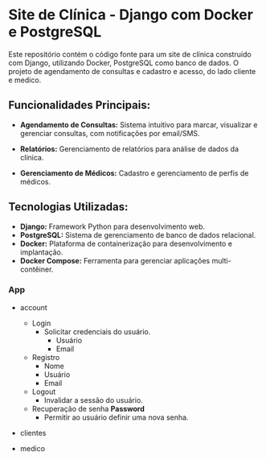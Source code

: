 # Site de Clínica - Django com Docker e PostgreSQL

Este repositório contém o código fonte para um site de clínica construído com Django, utilizando Docker, PostgreSQL como banco de dados.  O projeto de agendamento de consultas e cadastro e acesso, do lado cliente e medico.

## Funcionalidades Principais:

* **Agendamento de Consultas:** Sistema intuitivo para marcar, visualizar e gerenciar consultas, com notificações por email/SMS.

* **Relatórios:** Gerenciamento de relatórios para análise de dados da clínica.
* **Gerenciamento de Médicos:**  Cadastro e gerenciamento de perfis de médicos.



## Tecnologias Utilizadas:

* **Django:** Framework Python para desenvolvimento web.
* **PostgreSQL:** Sistema de gerenciamento de banco de dados relacional.
* **Docker:** Plataforma de containerização para desenvolvimento e implantação.
* **Docker Compose:** Ferramenta para gerenciar aplicações multi-contêiner.


### App 
* account
    * Login
      * Solicitar credenciais do usuário.
         - Usuário
         - Email
    * Registro 
        - Nome
        - Usuário
        - Email
    * Logout 
        - Invalidar a sessão do usuário.
    * Recuperação de senha **Password** 
        - Permitir ao usuário definir uma nova senha.


* clientes 
    
* medico
